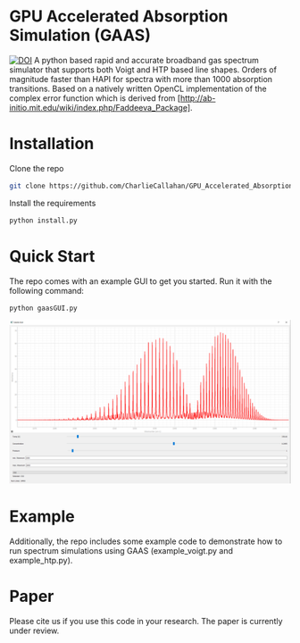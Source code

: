 # GPU Accelerated Absorption Simulation (GAAS)
[![DOI](https://zenodo.org/badge/418651314.svg)](https://zenodo.org/doi/10.5281/zenodo.13743475)
A python based rapid and accurate broadband gas spectrum simulator that supports both Voigt and HTP based line shapes. Orders of magnitude faster than HAPI for spectra with more than 1000 absorption transitions. Based on a natively written OpenCL implementation of the complex error function which is derived from [http://ab-initio.mit.edu/wiki/index.php/Faddeeva_Package]. 

# Installation
Clone the repo
```bash
git clone https://github.com/CharlieCallahan/GPU_Accelerated_Absorption_Sim.git
```
Install the requirements
```bash
python install.py
```

# Quick Start
The repo comes with an example GUI to get you started. Run it with the following command:
```bash
python gaasGUI.py
```
![Alt Text](./assets/GAAS_GUI.png?raw=true "Title")

# Example
Additionally, the repo includes some example code to demonstrate how to run spectrum simulations using GAAS (example_voigt.py and example_htp.py).

# Paper
Please cite us if you use this code in your research. The paper is currently under review.
